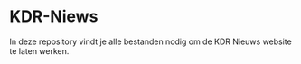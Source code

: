 # KDR-Niews
In deze repository vindt je alle bestanden nodig om de KDR Nieuws website te laten werken.

